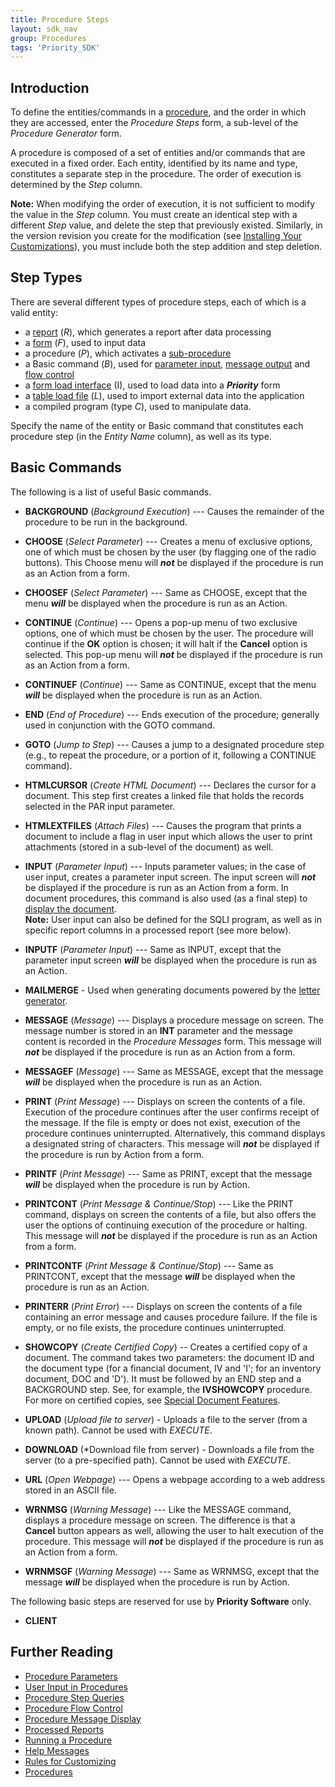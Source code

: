 ```yaml
---
title: Procedure Steps
layout: sdk_nav
group: Procedures
tags: 'Priority_SDK'
---
```


## Introduction
To define the entities/commands in a [procedure](Procedures),
and the order in which they are accessed, enter the *Procedure
Steps* form, a sub-level of the *Procedure Generator* form.

A procedure is composed of a set of entities and/or commands that are executed in a fixed order. Each entity, identified by its name and type, constitutes a separate step in the procedure. The order of execution is determined by the *Step* column.

**Note:** When modifying the order of execution, it is not sufficient to modify the value in the *Step* column. You must create an identical step with a different *Step* value, and delete the step that previously existed. Similarly, in the version revision you create for the modification (see [Installing Your Customizations](Installing-Your-Customizations)), you must
include both the step addition and step deletion.

## Step Types 

There are several different types of procedure steps, each of which is a valid entity:

-   a [report](Reports ) (*R*), which generates a report after
data processing
-   a [form](Forms ) (*F*), used to input data
-   a procedure (*P*), which activates a [sub-procedure](Run-Procedure#Running-a-Sub-Procedure)
-   a Basic command (*B*), used for [parameter input](Procedure-Input), [message output](Procedure-Messages) and [flow control](Procedure-Flow-Control)
-   a [form load interface](Interfaces) (I), used to load
data into a ***Priority*** form
-   a [table load file](Interfaces) (*L*), used to import
external data into the application
-   a compiled program (type *C*), used to manipulate data.

Specify the name of the entity or Basic command that constitutes each procedure step (in the *Entity Name* column), as well as its type.

## Basic Commands 

The following is a list of useful Basic commands.

-   **BACKGROUND** (*Background Execution*) --- Causes the remainder of the procedure to be run in the background.
-   **CHOOSE** (*Select Parameter*) --- Creates a menu of exclusive
options, one of which must be chosen by the user (by flagging one of the radio buttons). This Choose menu will ***not*** be displayed if the procedure is run as an Action from a form.
-   **CHOOSEF** (*Select Parameter*) --- Same as CHOOSE, except that the menu ***will*** be displayed when the procedure is run as an Action.
-   **CONTINUE** (*Continue*) --- Opens a pop-up menu of two exclusive options, one of which must be chosen by the user. The procedure will continue if the **OK** option is chosen; it will halt if the **Cancel** option is selected. This pop-up menu will ***not*** be displayed if the procedure is run as an Action from a form.
-   **CONTINUEF** (*Continue*) --- Same as CONTINUE, except that the
menu ***will*** be displayed when the procedure is run as an Action.
-   **END** (*End of Procedure*) --- Ends execution of the procedure; generally used in conjunction with the GOTO command.
-   **GOTO** (*Jump to Step*) --- Causes a jump to a designated
procedure step (e.g., to repeat the procedure, or a portion of it, following a CONTINUE command).
-   **HTMLCURSOR** (*Create HTML Document*) --- Declares the cursor for a document. This step first creates a linked file that holds the records selected in the PAR input parameter.
-   **HTMLEXTFILES** (*Attach Files*) --- Causes the program that prints a document to include a flag in user input which allows the user to print attachments (stored in a sub-level of the document) as well.
-   **INPUT** (*Parameter Input*) --- Inputs parameter values; in the case of user input, creates a parameter input screen. The input screen will ***not*** be displayed if the procedure is run as an Action from a form. In document procedures, this command is also used (as a final step) to [display the document](Documents#Displaying-the-Document).\
    **Note:** User input can also be defined for the SQLI program, as well as in specific report columns in a processed report (see more below).

-   **INPUTF** (*Parameter Input*) --- Same as INPUT, except that the parameter input screen ***will*** be displayed when the procedure is run as an Action.
- **MAILMERGE** - Used when generating documents powered by the [letter generator](Letter-Generator).
-   **MESSAGE** (*Message*) --- Displays a procedure message on screen. The message number is stored in an **INT** parameter and the message content is recorded in the *Procedure Messages* form. This message will ***not*** be displayed if the procedure is run as an Action from a form.
-   **MESSAGEF** (*Message*) --- Same as MESSAGE, except that the
message ***will*** be displayed when the procedure is run as an Action.
-   **PRINT** (*Print Message*) --- Displays on screen the contents of a file. Execution of the procedure continues after the user confirms receipt of the message. If the file is empty or does not exist, execution of the procedure continues uninterrupted. Alternatively, this command displays a designated string of characters. This message will ***not*** be displayed if the procedure is run by Action from a form.
-   **PRINTF** (*Print Message*) --- Same as PRINT, except that the message ***will*** be displayed when the procedure is run by Action.
-   **PRINTCONT** (*Print Message & Continue/Stop*) --- Like the PRINT command, displays on screen the contents of a file, but also offers the user the options of continuing execution of the procedure or halting. This message will ***not*** be displayed if the procedure is run as an Action from a form.
-   **PRINTCONTF** (*Print Message & Continue/Stop*) --- Same as PRINTCONT, except that the message ***will*** be displayed when the procedure is run as an Action.
-   **PRINTERR** (*Print Error*) --- Displays on screen the contents of a file containing an error message and causes procedure failure. If the file is empty, or no file exists, the procedure continues uninterrupted.
-   **SHOWCOPY** (*Create Certified Copy*) -- Creates a certified copy of a document. The command takes two parameters: the document ID and the document type (for a financial document, IV and \'I\'; for an inventory document, DOC and \'D\'). It must be followed by an END step and a BACKGROUND step. See, for example, the **IVSHOWCOPY** procedure. For more on certified copies, see [Special Document Features](Special-Document-Features).
-   **UPLOAD** (*Upload file to server*) - Uploads a file to the server (from a known path). Cannot be used with *EXECUTE*.
-   **DOWNLOAD** (*Download file from server) - Downloads a file from the server (to a pre-specified path). Cannot be used with *EXECUTE*.
-   **URL** (*Open Webpage*) --- Opens a webpage according to a web
address stored in an ASCII file.
-   **WRNMSG** (*Warning Message*) --- Like the MESSAGE command,
displays a procedure message on screen. The difference is that a
    **Cancel** button appears as well, allowing the user to halt
execution of the procedure. This message will ***not*** be displayed
if the procedure is run as an Action from a form.
-   **WRNMSGF** (*Warning Message*) --- Same as WRNMSG, except that the message ***will*** be displayed when the procedure is run by Action.


The following basic steps are reserved for use by **Priority Software** only.

- **CLIENT**



## Further Reading 

-   [Procedure Parameters](Procedure-Parameters )
-   [User Input in Procedures](Procedure-Input )
-   [Procedure Step Queries](Procedure-Step-Queries )
-   [Procedure Flow Control](Procedure-Flow-Control )
-   [Procedure Message Display](Procedure-Messages )
-   [Processed Reports](Processed-Report )
-   [Running a Procedure](Run-Procedure )
-   [Help Messages](Help-Messages )
-   [Rules for Customizing](Customization-Rules )
-   [Procedures](Procedures )
